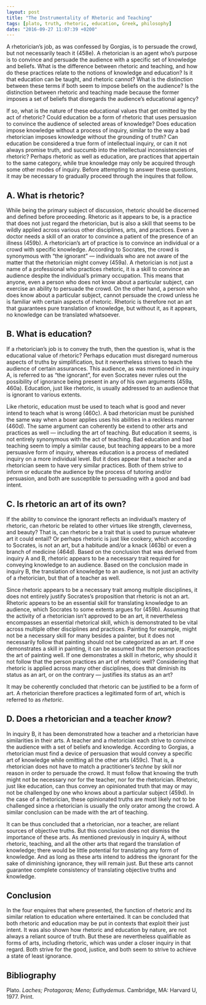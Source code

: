 ```yaml
---
layout: post
title: "The Instrumentality of Rhetoric and Teaching"
tags: [plato, truth, rhetoric, education, Greek, philosophy]
date: "2016-09-27 11:07:39 +0200"
---
```


A rhetorician’s job, as was confessed by Gorgias, is to persuade the crowd, but not necessarily teach it (458e). A rhetorician is an agent who’s purpose is to convince and persuade the audience with a specific set of knowledge and beliefs. What is the difference between rhetoric and teaching, and how do these practices relate to the notions of knowledge and education? Is it that education can be taught, and rhetoric cannot? What is the distinction between these terms if both seem to impose beliefs on the audience? Is the distinction between rhetoric and teaching made because the former imposes a set of beliefs that disregards the audience’s educational agency?

If so, what is the nature of these educational values that get omitted by the act of rhetoric? Could education be a form of rhetoric that uses persuasion to convince the audience of selected areas of knowledge? Does education impose knowledge without a process of inquiry, similar to the way a bad rhetorician imposes knowledge without the grounding of truth? Can education be considered a true form of intellectual inquiry, or can it not always promise truth, and succumb into the intellectual inconsistencies of rhetoric? Perhaps rhetoric as well as education, are practices that appertain to the same category, while true knowledge may only be acquired through some other modes of inquiry. Before attempting to answer these questions, it may be necessary to gradually proceed through the inquires that follow.

## A. What is rhetoric?

While being the primary subject of discussion, rhetoric should be discerned and defined before proceeding. Rhetoric as it appears to be, is a practice that does not just regard the rhetorician, but is also a skill that seems to be wildly applied across various other disciplines, arts, and practices. Even a doctor needs a skill of an orator to convince a patient of the presence of an illness (459b). A rhetorician’s art of practice is to convince an individual or a crowd with specific knowledge. According to Socrates, the crowd is synonymous with “the ignorant” — individuals who are not aware of the matter that the rhetorician might convey (459a). A rhetorician is not just a name of a professional who practices rhetoric, it is a skill to convince an audience despite the individual’s primary occupation. This means that anyone, even a person who does not know about a particular subject, can exercise an ability to persuade the crowd. On the other hand, a person who does know about a particular subject, cannot persuade the crowd unless he is familiar with certain aspects of rhetoric. Rhetoric is therefore not an art that guarantees pure translation of knowledge, but without it, as it appears, no knowledge can be translated whatsoever.

## B. What is education?

If a rhetorician’s job is to convey the truth, then the question is, what is the educational value of rhetoric? Perhaps education must disregard numerous aspects of truths by simplification, but it nevertheless strives to teach the audience of certain assurances. This audience, as was mentioned in inquiry A, is referred to as “the ignorant”, for even Socrates never rules out the possibility of ignorance being present in any of his own arguments (459a, 460a). Education, just like rhetoric, is usually addressed to an audience that is ignorant to various extents.

Like rhetoric, education must be used to teach what is good and never intend to teach what is wrong (460c). A bad rhetorician must be punished the same way when a boxer applies uses his abilities in a reckless manner (460d). The same argument can coherently be extend to other arts and practices as well — including the art of teaching. But education it seems, is not entirely synonymous with the act of teaching. Bad education and bad teaching seem to imply a similar cause, but teaching appears to be a more persuasive form of inquiry, whereas education is a process of mediated inquiry on a more individual level. But it does appear that a teacher and a rhetorician seem to have very similar practices. Both of them strive to inform or educate the audience by the process of tutoring and/or persuasion, and both are susceptible to persuading with a good and bad intent.

## C. Is rhetoric an art of its own?

If the ability to convince the ignorant reflects an individual’s mastery of rhetoric, can rhetoric be related to other virtues like strength, cleverness, and beauty? That is, can rhetoric be a trait that is used to pursue whatever art it could entail? Or perhaps rhetoric is just like cookery, which according to Socrates, is not an art, but a habitude and/or a knack (463b) or even a branch of medicine (464d). Based on the conclusion that was derived from inquiry A and B, rhetoric appears to be a necessary trait required for conveying knowledge to an audience. Based on the conclusion made in inquiry B, the translation of knowledge to an audience, is not just an activity of a rhetorician, but that of a teacher as well.

Since rhetoric appears to be a necessary trait among multiple disciplines, it does not entirely justify Socrates’s proposition that rhetoric is not an art. Rhetoric appears to be an essential skill for translating knowledge to an audience, which Socrates to some extents argues for (459b). Assuming that the activity of a rhetorician isn’t approved to be an art, it nevertheless encompasses an essential rhetorical skill, which is demonstrated to be vital across multiple other disciplines and practices. Painting for example, might not be a necessary skill for many besides a painter, but it does not necessarily follow that painting should not be categorized as an art. If one demonstrates a skill in painting, it can be assumed that the person practices the art of painting well. If one demonstrates a skill in rhetoric, why should it not follow that the person practices an art of rhetoric well? Considering that rhetoric is applied across many other disciplines, does that diminish its status as an art, or on the contrary — justifies its status as an art?

It may be coherently concluded that rhetoric can be justified to be a form of art. A rhetorician therefore practices a legitimated form of art, which is referred to as _rhetoric_.

## D. Does a rhetorician and a teacher _know_?

In inquiry B, it has been demonstrated how a teacher and a rhetorician have similarities in their arts. A teacher and a rhetorician each strive to convince the audience with a set of beliefs and knowledge. According to Gorgias, a rhetorician must find a device of persuasion that would convey a specific art of knowledge while omitting all the other arts (459c). That is, a rhetorician does not have to match a practitioner’s _techne_ by skill nor reason in order to persuade the crowd. It must follow that knowing the truth might not be necessary nor for the teacher, nor for the rhetorician. Rhetoric, just like education, can thus convey an opinionated truth that may or may not be challenged by one who knows about a particular subject (459d). In the case of a rhetorician, these opinionated truths are most likely not to be challenged since a rhetorician is usually the only orator among the crowd. A similar conclusion can be made with the art of teaching.

It can be thus concluded that a rhetorician, nor a teacher, are reliant sources of objective truths. But this conclusion does not dismiss the importance of these arts. As mentioned previously in inquiry A, without rhetoric, teaching, and all the other arts that regard the translation of knowledge; there would be little potential for translating any form of knowledge. And as long as these arts intend to address the ignorant for the sake of diminishing ignorance, they will remain just. But these arts cannot guarantee complete consistency of translating objective truths and knowledge.

## Conclusion

In the four enquires that where presented, the function of rhetoric and its similar relation to education where entertained. It can be concluded that both rhetoric and education may be put in contexts that exploit their just intent. It was also shown how rhetoric and education by nature, are not always a reliant source of truth. But these are nevertheless qualifiable as forms of arts, including rhetoric, which was under a closer inquiry in that regard. Both strive for the good, justice, and both seem to strive to achieve a state of least ignorance.

## Bibliography
Plato. _Laches; Protagoras; Meno; Euthydemus_. Cambridge, MA:
Harvard U, 1977. Print.
